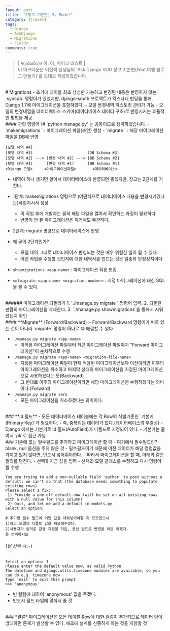 ```yaml
---
layout: post
title:  "[장고 기본편] 5. Model"
category: [travel]
tags:
  - Django
  - AskDjango
  - Migrations
  - Fields
comments: true
---
```


>| ٩(๑òωó๑)۶ 아, 아, 마이크 테스트 |<br>
이 마크다운은 이진석 선생님의 'Ask Django VOD 장고 기본편(Feat.여행 블로그 만들기)'를 토대로 작성되었습니다.

<br>
# Migrations
- 초기에 테이블 최초 생성만 가능하고 변경된 내용은 반영하지 않는 `syncdb` 명령어가 있었지만, django-south 프로젝트가 킥스타터 펀딩을 통해, Django 1.7에 마이그레이션을 포함하였다.
- 모델 변경내역 히스토리 관리가 가능
- 모델의 변경내열을 데이터베이스 스키마(데이터베이스 데이터 구조)로 반영시키는 효율적인 방법을 제공

<br>
#### 관련 명령어
\# 'python manage.py' 는 공통이므로 생략하겠습니다.
- `makemigrations <app-name>` : 마이그레이션 파일(초안) 생성
- `migrate <app-name>` : 해당 마이그레이션 파일을 DB에 반영

```text
[모델 내역 #4]            
[모델 내역 #3]                        [DB Schema #3]
[모델 내역 #2] ---> [변경 내역 #2] ---> [DB Schema #2]
[모델 내역 #1]      [변경 내역 #1]      [DB Schema #1]
<Django 모델>     <마이그레이션파일>       <데이터베이스>
```
- 내역이 하나 생기면 알아서 데이터베이스에 반영되면 좋겠지만, 장고는 2단계를 거친다.
- 1단계: makemigrations 명령으로 (어떤식으로 데이터베이스 내용을 변경시키겠다는)작업지시서 생성
  - 이 작업 후에 개발자는 필히 해당 파일을 열어서 확인하는 과정이 필요하다.
  - 반영이 안 된 마이그레이션은 제거해도 무관하다.
- 2단계: migrate 명령으로 데이터베이스에 반영
- 왜 굳이 2단계인가?
  - 모델 내역 그대로 데이터베이스 반영되는 것은 매우 위험한 일이 될 수 있다.
  - 어떤 작업을 수행할 것인지에 대한 내역서를 만드는 것은 일종의 안정장치이다.

- `showmigrations <app-name>` : 마이그레이션 적용 현황
- `sqlmigrate <app-name> <migration-number>` : 지정 마이그레이션에 대한 SQL을 볼 수 있다.

<br>
###### 마이그레이션 되돌리기
1. `./manage.py migrate <app-name> <migration-number>` 명령어 입력.
2. 되돌린만큼의 마이그레이션을 삭제한다.
3. `./manage.py showmigrations`을 통해서 지워졌는지 확인

<br>
#### **Migrate** (Forward/Backward)
> Forward/Backward 명령어가 따로 있는 것이 아니라 `migrate` 명령어 하나로 다 해결할 수 있다.

- `./manage.py migrate <app-name>`
  - 미적용 마이그레이션 파일부터 최근 마이그레이션 파일까지 "Forward 마이그레이션"이 순차적으로 수행
- `./manage.py migrate <app-name> <migration-file-name>`
  - 지정된 마이그레이션 파일이 현재 적용된 마이그레이션보다 이전이라면 이후의 마이그레이션을 취소하고 마지막 상태의 마이그레이션을 지정된 마이그레이션으로 사용하겠다는 뜻(Backward)
  - 그 반대로 이후의 마이그레이션이라면 해당 마이그레이션만 수행하겠다는 의미이다.(Forward)
- `./manage.py migrate zero`
  - 모든 마이그레이션을 취소하겠다는 의미이다.

<br>
### **id 필드**
- 모든 데이터베이스 테이블에는 각 Row의 식별기준인 `기본키(Primary Key)`가 필요하다.
    - 즉, 중복되는 데이터가 없다.(데이터베이스의 무결성)
- Django 에서는 기본키로 id 필드(AutoField)가 디폴드로 지정되어 있다.
- 기본키는 줄여서 `pk`로 접근 가능

<br>
### 기존에 없는 필수필드를 추가하고 마이그레이션 할 때
- 여기에서 필수필드란? blank, null 옵션을 주지 않은 것
- 필수필드이기 때문에 이전 데이터가 해당 컬럼값을 가지고 있지 않다면, 반드시 넣어줘야한다.
- 따라서 마이그레이션을 할 때, 아래와 같은 질의를 던진다.
  - 선택1) 지금 값을 입력
  - 선택2) 모델 클래스를 수정하고 다시 명령어를 수행

```text
You are trying to add a non-nullable field 'author' to post without a default; we can't do that (the database needs something to populate existing rows).
Please select a fix:
 1) Provide a one-off default now (will be set on all existing rows with a null value for this column)
 2) Quit, and let me add a default in models.py
Select an option:

# 추가한 필수 필드에 어떤 값을 채워넣어야할 지 모르겠으니
1)장고 모델의 디폴트 값을 제공해주겠다.
2)사용자가 임의로 값을 지정을 하든, 옵션 필드로 변경을 하든 하겠다.
를 선택하시오
```
###### 1번 선택 시 :-)
```text
Select an option: 1
Please enter the default value now, as valid Python
The datetime and django.utils.timezone modules are available, so you can do e.g. timezone.now
Type 'exit' to exit this prompt
>>> 'anonymous'
```
- 빈 컬럼에 대하여 'anonymous' 값을 주겠다.
- 반드시 필드 타입에 맞춰서 줄 것


<br>
### *결론*
마이그레이션은 모든 테이블 Row에 대한 컬럼이 추가되므로 데이터 양이 방대하면 문제가 발생할 수 있다. 애초에 설계를 신중하게 하는 것을 지향할 것
